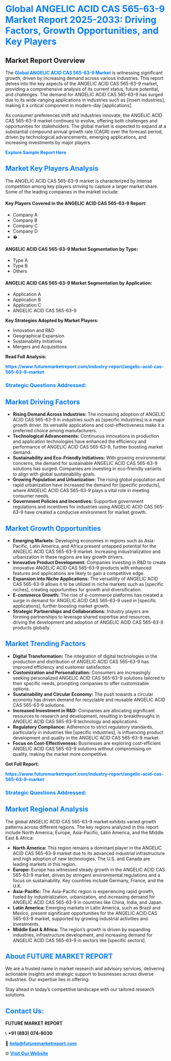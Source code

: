<h1 style="color: #007BFF;">Global ANGELIC ACID CAS 565-63-9 Market Report 2025-2033: Driving Factors, Growth Opportunities, and Key Players</h1>

<section id="overview">
<h2>Market Report Overview</h2>
<p>The <a href="https://www.futuremarketreport.com/industry-report/angelic-acid-cas-565-63-9-market" style="color: #007BFF; text-decoration: none;"><strong>Global ANGELIC ACID CAS 565-63-9 Market</strong></a> is witnessing significant growth, driven by increasing demand across various industries. This report delves into the key aspects of the ANGELIC ACID CAS 565-63-9 market, providing a comprehensive analysis of its current status, future potential, and challenges. The demand for ANGELIC ACID CAS 565-63-9 has surged due to its wide-ranging applications in industries such as [insert industries], making it a critical component in modern-day [applications].</p>
<p>As consumer preferences shift and industries innovate, the ANGELIC ACID CAS 565-63-9 market continues to evolve, offering both challenges and opportunities for stakeholders. The global market is expected to expand at a substantial compound annual growth rate (CAGR) over the forecast period, driven by technological advancements, emerging applications, and increasing investments by major players.</p>
</section>

<section id="overview">
<p><a href="https://www.futuremarketreport.com/request-sample/reportId=113485" style="color: #007BFF; text-decoration: none;"><strong>Explore Sample Report Here</strong></a></p>
</section>

<section id="key-players">
<h2 style="color: #007BFF;">Market Key Players Analysis</h2>
<p>The ANGELIC ACID CAS 565-63-9 market is characterized by intense competition among key players striving to capture a larger market share. Some of the leading companies in the market include:</p>
<h4>Key Players Covered in the ANGELIC ACID CAS 565-63-9 Report:</h4>
<ul><li>Company A</li><li>Company B</li><li>Company C</li><li>Company D</li><li>�</li></ul>
<h4>ANGELIC ACID CAS 565-63-9 Market Segmentation by Type:</h4>
<ul><li>Type A</li><li>Type B</li><li>Others</li></ul>

<h4>ANGELIC ACID CAS 565-63-9 Market Segmentation by Application:</h4>
<ul><li>Application A</li><li>Application B</li><li>Application C</li><li>ANGELIC ACID CAS 565-63-9</li></ul>
<p><strong>Key Strategies Adopted by Market Players:</strong></p>
<ul>
<li>Innovation and R&D</li>
<li>Geographical Expansion</li>
<li>Sustainability Initiatives</li>
<li>Mergers and Acquisitions</li>
</ul>
</section>

<section>
<p><strong>Read Full Analysis: </strong></p><a href="https://www.futuremarketreport.com/industry-report/angelic-acid-cas-565-63-9-market" style="color: #007BFF; text-decoration: none;"><strong>https://www.futuremarketreport.com/industry-report/angelic-acid-cas-565-63-9-market</strong></a>
<h3 style="color: #007BFF;">Strategic Questions Addressed:</h3>
</section>

<section id="driving-factors">
<h2 style="color: #007BFF;">Market Driving Factors</h2>
<ul>
<li><strong>Rising Demand Across Industries:</strong> The increasing adoption of ANGELIC ACID CAS 565-63-9 in industries such as [specific industries] is a major growth driver. Its versatile applications and cost-effectiveness make it a preferred choice among manufacturers.</li>
<li><strong>Technological Advancements:</strong> Continuous innovations in production and application technologies have enhanced the efficiency and performance of ANGELIC ACID CAS 565-63-9, further boosting market demand.</li>
<li><strong>Sustainability and Eco-Friendly Initiatives:</strong> With growing environmental concerns, the demand for sustainable ANGELIC ACID CAS 565-63-9 solutions has surged. Companies are investing in eco-friendly variants to align with global sustainability goals.</li>
<li><strong>Growing Population and Urbanization:</strong> The rising global population and rapid urbanization have increased the demand for [specific products], where ANGELIC ACID CAS 565-63-9 plays a vital role in meeting consumer needs.</li>
<li><strong>Government Policies and Incentives:</strong> Supportive government regulations and incentives for industries using ANGELIC ACID CAS 565-63-9 have created a conducive environment for market growth.</li>
</ul>
</section>

<section id="growth-opportunities">
<h2 style="color: #007BFF;">Market Growth Opportunities</h2>
<ul>
<li><strong>Emerging Markets:</strong> Developing economies in regions such as Asia-Pacific, Latin America, and Africa present untapped potential for the ANGELIC ACID CAS 565-63-9 market. Increasing industrialization and urbanization in these regions are key growth drivers.</li>
<li><strong>Innovative Product Development:</strong> Companies investing in R&D to create innovative ANGELIC ACID CAS 565-63-9 products with enhanced features and applications are likely to gain a competitive edge.</li>
<li><strong>Expansion into Niche Applications:</strong> The versatility of ANGELIC ACID CAS 565-63-9 allows it to be utilized in niche markets such as [specific niches], creating opportunities for growth and diversification.</li>
<li><strong>E-commerce Growth:</strong> The rise of e-commerce platforms has created a surge in demand for ANGELIC ACID CAS 565-63-9 used in [specific applications], further boosting market growth.</li>
<li><strong>Strategic Partnerships and Collaborations:</strong> Industry players are forming partnerships to leverage shared expertise and resources, driving the development and adoption of ANGELIC ACID CAS 565-63-9 products globally.</li>
</ul>
</section>

<section id="trending-factors">
<h2 style="color: #007BFF;">Market Trending Factors</h2>
<ul>
<li><strong>Digital Transformation:</strong> The integration of digital technologies in the production and distribution of ANGELIC ACID CAS 565-63-9 has improved efficiency and customer satisfaction.</li>
<li><strong>Customization and Personalization:</strong> Consumers are increasingly seeking personalized ANGELIC ACID CAS 565-63-9 solutions tailored to their specific needs, prompting companies to offer customizable options.</li>
<li><strong>Sustainability and Circular Economy:</strong> The push towards a circular economy has driven demand for recyclable and reusable ANGELIC ACID CAS 565-63-9 solutions.</li>
<li><strong>Increased Investment in R&D:</strong> Companies are allocating significant resources to research and development, resulting in breakthroughs in ANGELIC ACID CAS 565-63-9 technology and applications.</li>
<li><strong>Regulatory Compliance:</strong> Adherence to strict regulatory standards, particularly in industries like [specific industries], is influencing product development and quality in the ANGELIC ACID CAS 565-63-9 market.</li>
<li><strong>Focus on Cost-Effectiveness:</strong> Businesses are exploring cost-efficient ANGELIC ACID CAS 565-63-9 solutions without compromising on quality, making the market more competitive.</li>
</ul>
</section>

<section>
<p><strong>Get Full Report: </strong></p><a href="https://www.futuremarketreport.com/industry-report/angelic-acid-cas-565-63-9-market" style="color: #007BFF; text-decoration: none;"><strong>https://www.futuremarketreport.com/industry-report/angelic-acid-cas-565-63-9-market</strong></a>
<h3 style="color: #007BFF;">Strategic Questions Addressed:</h3>
</section>


<section id="regional-analysis">
<h2 style="color: #007BFF;">Market Regional Analysis</h2>
<p>The global ANGELIC ACID CAS 565-63-9 market exhibits varied growth patterns across different regions. The key regions analyzed in this report include North America, Europe, Asia-Pacific, Latin America, and the Middle East & Africa:</p>
<ul>
<li><strong>North America:</strong> This region remains a dominant player in the ANGELIC ACID CAS 565-63-9 market due to its advanced industrial infrastructure and high adoption of new technologies. The U.S. and Canada are leading markets in this region.</li>
<li><strong>Europe:</strong> Europe has witnessed steady growth in the ANGELIC ACID CAS 565-63-9 market, driven by stringent environmental regulations and a focus on sustainability. Key countries include Germany, France, and the U.K.</li>
<li><strong>Asia-Pacific:</strong> The Asia-Pacific region is experiencing rapid growth, fueled by industrialization, urbanization, and increasing demand for ANGELIC ACID CAS 565-63-9 in countries like China, India, and Japan.</li>
<li><strong>Latin America:</strong> Emerging markets in Latin America, such as Brazil and Mexico, present significant opportunities for the ANGELIC ACID CAS 565-63-9 market, supported by growing industrial activities and investments.</li>
<li><strong>Middle East & Africa:</strong> The region’s growth is driven by expanding industries, infrastructure development, and increasing demand for ANGELIC ACID CAS 565-63-9 in sectors like [specific sectors].</li>
</ul>
</section>

<footer>
<h2 style="color: #007BFF;">About FUTURE MARKET REPORT</h2>
<p>We are a trusted name in market research and advisory services, delivering actionable insights and strategic support to businesses across diverse industries. Our expertise lies in offering:</p>

<p>Stay ahead in today’s competitive landscape with our tailored research solutions.</p>

<h2 style="color: #007BFF;">Contact Us:</h2>
<p><strong>FUTURE MARKET REPORT</strong></p>
<p>📞 <strong>+91 (883) 074-8030</strong></p>
<p>📧 <strong><a href="mailto:help@futuremarketreport.com" style="color: #007BFF;">help@futuremarketreport.com</a></strong></p>
<p>🌐 <strong><a href="https://www.futuremarketreport.com/" style="color: #007BFF;">Visit Our Website</a></strong></p>
</footer>